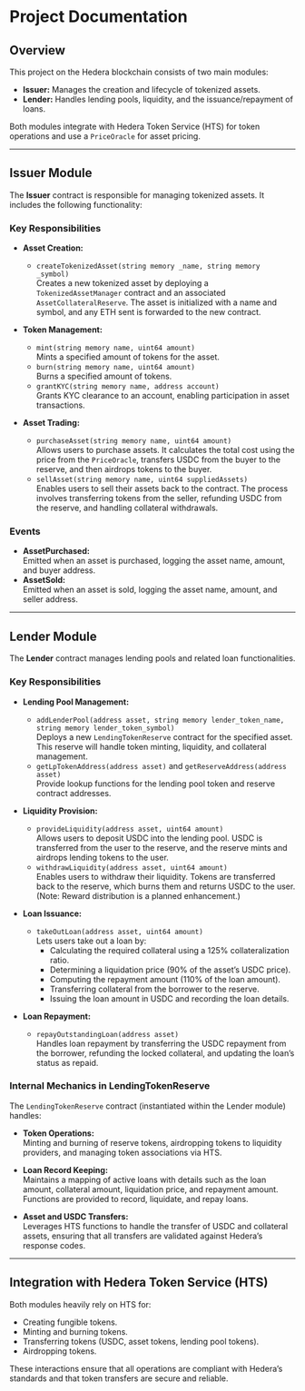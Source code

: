 # Project Documentation

## Overview

This project on the Hedera blockchain consists of two main modules:

- **Issuer:** Manages the creation and lifecycle of tokenized assets.
- **Lender:** Handles lending pools, liquidity, and the issuance/repayment of loans.

Both modules integrate with Hedera Token Service (HTS) for token operations and use a `PriceOracle` for asset pricing.

---

## Issuer Module

The **Issuer** contract is responsible for managing tokenized assets. It includes the following functionality:

### Key Responsibilities

- **Asset Creation:**  
  - `createTokenizedAsset(string memory _name, string memory _symbol)`  
    Creates a new tokenized asset by deploying a `TokenizedAssetManager` contract and an associated `AssetCollateralReserve`. The asset is initialized with a name and symbol, and any ETH sent is forwarded to the new contract.

- **Token Management:**  
  - `mint(string memory name, uint64 amount)`  
    Mints a specified amount of tokens for the asset.
  - `burn(string memory name, uint64 amount)`  
    Burns a specified amount of tokens.
  - `grantKYC(string memory name, address account)`  
    Grants KYC clearance to an account, enabling participation in asset transactions.

- **Asset Trading:**  
  - `purchaseAsset(string memory name, uint64 amount)`  
    Allows users to purchase assets. It calculates the total cost using the price from the `PriceOracle`, transfers USDC from the buyer to the reserve, and then airdrops tokens to the buyer.
  - `sellAsset(string memory name, uint64 suppliedAssets)`  
    Enables users to sell their assets back to the contract. The process involves transferring tokens from the seller, refunding USDC from the reserve, and handling collateral withdrawals.

### Events

- **AssetPurchased:**  
  Emitted when an asset is purchased, logging the asset name, amount, and buyer address.
- **AssetSold:**  
  Emitted when an asset is sold, logging the asset name, amount, and seller address.

---

## Lender Module

The **Lender** contract manages lending pools and related loan functionalities.

### Key Responsibilities

- **Lending Pool Management:**  
  - `addLenderPool(address asset, string memory lender_token_name, string memory lender_token_symbol)`  
    Deploys a new `LendingTokenReserve` contract for the specified asset. This reserve will handle token minting, liquidity, and collateral management.
  - `getLpTokenAddress(address asset)` and `getReserveAddress(address asset)`  
    Provide lookup functions for the lending pool token and reserve contract addresses.

- **Liquidity Provision:**  
  - `provideLiquidity(address asset, uint64 amount)`  
    Allows users to deposit USDC into the lending pool. USDC is transferred from the user to the reserve, and the reserve mints and airdrops lending tokens to the user.
  - `withdrawLiquidity(address asset, uint64 amount)`  
    Enables users to withdraw their liquidity. Tokens are transferred back to the reserve, which burns them and returns USDC to the user. (Note: Reward distribution is a planned enhancement.)

- **Loan Issuance:**  
  - `takeOutLoan(address asset, uint64 amount)`  
    Lets users take out a loan by:
    - Calculating the required collateral using a 125% collateralization ratio.
    - Determining a liquidation price (90% of the asset’s USDC price).
    - Computing the repayment amount (110% of the loan amount).
    - Transferring collateral from the borrower to the reserve.
    - Issuing the loan amount in USDC and recording the loan details.

- **Loan Repayment:**  
  - `repayOutstandingLoan(address asset)`  
    Handles loan repayment by transferring the USDC repayment from the borrower, refunding the locked collateral, and updating the loan’s status as repaid.

### Internal Mechanics in LendingTokenReserve

The `LendingTokenReserve` contract (instantiated within the Lender module) handles:

- **Token Operations:**  
  Minting and burning of reserve tokens, airdropping tokens to liquidity providers, and managing token associations via HTS.
  
- **Loan Record Keeping:**  
  Maintains a mapping of active loans with details such as the loan amount, collateral amount, liquidation price, and repayment amount. Functions are provided to record, liquidate, and repay loans.

- **Asset and USDC Transfers:**  
  Leverages HTS functions to handle the transfer of USDC and collateral assets, ensuring that all transfers are validated against Hedera’s response codes.

---

## Integration with Hedera Token Service (HTS)

Both modules heavily rely on HTS for:

- Creating fungible tokens.
- Minting and burning tokens.
- Transferring tokens (USDC, asset tokens, lending pool tokens).
- Airdropping tokens.

These interactions ensure that all operations are compliant with Hedera’s standards and that token transfers are secure and reliable.